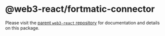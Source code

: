 # @web3-react/fortmatic-connector

Please visit the [parent `web3-react` repository](https://github.com/NoahZinsmeister/web3-react) for documentation and details on this package.


